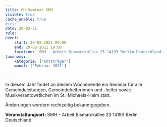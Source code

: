```yaml
---
title: GH-Seminar SMH
visible: true
cache_enable: true
#ics: 
date: 20-02-21
rule: 
event:
	start: 20-02-2021 09:00
	end: 20-02-2021 18:00
	location: 'SMH - Arbeit Bismarckallee 23 14193‎ Berlin Deutschland'
taxonomy:
	kategorie: ['Amtsträger']
	monat: ['Februar 2021']

---
```

In diesem Jahr findet an diesem Wochenende ein Seminar für alle Gemeindeleitungen, Gemeindehelferinnen und -helfer sowie Musikverantowrtlichen im St.-Michaels-Heim statt.

Änderungen werdern rechtzeitig bekanntgegeben.



**Veranstaltungsort:** SMH - Arbeit
Bismarckallee 23
14193‎ Berlin
Deutschland

